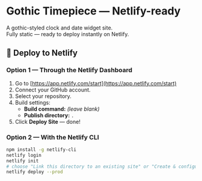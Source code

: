 # Gothic Timepiece — Netlify-ready

A gothic-styled clock and date widget site.  
Fully static — ready to deploy instantly on Netlify.

## 🚀 Deploy to Netlify

### Option 1 — Through the Netlify Dashboard
1. Go to [https://app.netlify.com/start](https://app.netlify.com/start)
2. Connect your GitHub account.
3. Select your repository.
4. Build settings:
   - **Build command:** *(leave blank)*
   - **Publish directory:** `.`  
5. Click **Deploy Site** — done!

### Option 2 — With the Netlify CLI
```bash
npm install -g netlify-cli
netlify login
netlify init
# choose "Link this directory to an existing site" or "Create & configure a new site"
netlify deploy --prod
